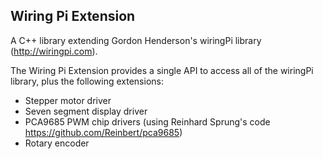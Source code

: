 Wiring Pi Extension
-------------------

A C++ library extending Gordon Henderson's wiringPi library (http://wiringpi.com).  

The Wiring Pi Extension provides a single API to access all of the wiringPi library, plus the following extensions:

* Stepper motor driver
* Seven segment display driver
* PCA9685 PWM chip drivers 
 (using Reinhard Sprung's code https://github.com/Reinbert/pca9685)
* Rotary encoder